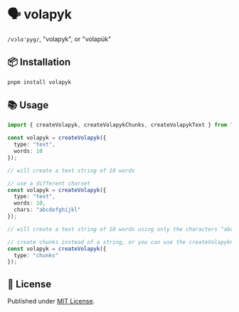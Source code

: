 # 🗣️ volapyk

`/vɔlɑˈpyg/`, "volapyk", or "volapük"

## 📦 Installation

```sh
pnpm install volapyk
```

## 📚 Usage

```ts
import { createVolapyk, createVolapykChunks, createVolapykText } from "volapyk";

const volapyk = createVolapyk({
  type: "text",
  words: 10
});

// will create a text string of 10 words

// use a different charset
const volapyk = createVolapyk({
  type: "text",
  words: 10,
  chars: "abcdefghijkl"
});

// will create a text string of 10 words using only the characters "abcdefghijkl"

// create chunks instead of a string, or you can use the createVolapykChunks function
const volapyk = createVolapyk({
  type: "chunks"
});
```

## 📄 License

Published under [MIT License](./LICENSE).
